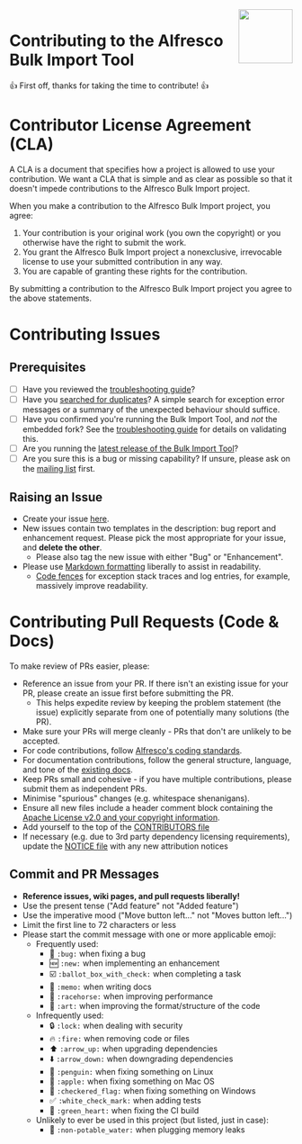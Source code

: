 <img align="right" width="96px" height="96px" src="https://raw.github.com/pmonks/alfresco-bulk-import/master/icon.png">

# Contributing to the Alfresco Bulk Import Tool

:+1: First off, thanks for taking the time to contribute! :+1:

# Contributor License Agreement (CLA)

A CLA is a document that specifies how a project is allowed to use your
contribution.  We want a CLA that is simple and as clear as possible so that it
doesn't impede contributions to the Alfresco Bulk Import project.

When you make a contribution to the Alfresco Bulk Import project, you agree:

1. Your contribution is your original work (you own the copyright) or you
otherwise have the right to submit the work.
2. You grant the Alfresco Bulk Import project a nonexclusive, irrevocable
license to use your submitted contribution in any way.
3. You are capable of granting these rights for the contribution.

By submitting a contribution to the Alfresco Bulk Import project you agree to
the above statements.

# Contributing Issues

## Prerequisites

* [ ] Have you reviewed the [troubleshooting guide](https://github.com/pmonks/alfresco-bulk-import/wiki/Troubleshooting)?
* [ ]  Have you [searched for duplicates](https://github.com/pmonks/alfresco-bulk-import/issues?utf8=%E2%9C%93&q=)?  A simple search for exception error messages or a summary of the unexpected behaviour should suffice.
* [ ] Have you confirmed you're running the Bulk Import Tool, and *not* the embedded fork?  See the [troubleshooting guide](https://github.com/pmonks/alfresco-bulk-import/wiki/Troubleshooting#embedded-fork) for details on validating this.
* [ ] Are you running the [latest release of the Bulk Import Tool](https://github.com/pmonks/alfresco-bulk-import/releases)?
* [ ] Are you sure this is a bug or missing capability?  If unsure, please ask on the [mailing list](https://groups.google.com/forum/#!forum/alfresco-bulk-filesystem-import) first.

## Raising an Issue

* Create your issue [here](https://github.com/pmonks/alfresco-bulk-import/issues/new).
* New issues contain two templates in the description: bug report and enhancement request. Please pick the most appropriate for your issue, and **delete the other**.
  * Please also tag the new issue with either "Bug" or "Enhancement".
* Please use [Markdown formatting](https://help.github.com/categories/writing-on-github/)
liberally to assist in readability.
  * [Code fences](https://help.github.com/articles/creating-and-highlighting-code-blocks/) for exception stack traces and log entries, for example, massively improve readability.

# Contributing Pull Requests (Code & Docs)

To make review of PRs easier, please:

 * Reference an issue from your PR.  If there isn't an existing issue for your PR, please create an issue first before submitting the PR.
   * This helps expedite review by keeping the problem statement (the issue) explicitly separate from one of potentially many solutions (the PR).
 * Make sure your PRs will merge cleanly - PRs that don't are unlikely to be accepted.
 * For code contributions, follow [Alfresco's coding standards](https://wiki.alfresco.com/wiki/Coding_Standards).
 * For documentation contributions, follow the general structure, language, and tone of the [existing docs](https://github.com/pmonks/alfresco-bulk-import/wiki).
 * Keep PRs small and cohesive - if you have multiple contributions, please submit them as independent PRs.
 * Minimise "spurious" changes (e.g. whitespace shenanigans).
 * Ensure all new files include a header comment block containing the [Apache License v2.0 and your copyright information](http://www.apache.org/licenses/LICENSE-2.0#apply).
 * Add yourself to the top of the [CONTRIBUTORS file](https://github.com/pmonks/alfresco-bulk-import/blob/master/CONTRIBUTORS.md)
 * If necessary (e.g. due to 3rd party dependency licensing requirements), update the [NOTICE file](https://github.com/pmonks/alfresco-bulk-import/blob/master/NOTICE) with any new attribution notices

## Commit and PR Messages

* **Reference issues, wiki pages, and pull requests liberally!**
* Use the present tense ("Add feature" not "Added feature")
* Use the imperative mood ("Move button left..." not "Moves button left...")
* Limit the first line to 72 characters or less
* Please start the commit message with one or more applicable emoji:
    * Frequently used:
        * :bug: `:bug:` when fixing a bug
        * :new: `:new:` when implementing an enhancement
        * :ballot_box_with_check: `:ballot_box_with_check:` when completing a task
        * :memo: `:memo:` when writing docs
        * :racehorse: `:racehorse:` when improving performance
        * :art: `:art:` when improving the format/structure of the code
    * Infrequently used:
        * :lock: `:lock:` when dealing with security
        * :fire: `:fire:` when removing code or files
        * :arrow_up: `:arrow_up:` when upgrading dependencies
        * :arrow_down: `:arrow_down:` when downgrading dependencies
        * :penguin: `:penguin:` when fixing something on Linux
        * :apple: `:apple:` when fixing something on Mac OS
        * :checkered_flag: `:checkered_flag:` when fixing something on Windows
        * :white_check_mark: `:white_check_mark:` when adding tests
        * :green_heart: `:green_heart:` when fixing the CI build
    * Unlikely to ever be used in this project (but listed, just in case):
        * :non-potable_water: `:non-potable_water:` when plugging memory leaks
